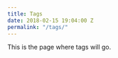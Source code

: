 ```yaml
---
title: Tags
date: 2018-02-15 19:04:00 Z
permalink: "/tags/"
---
```


This is the page where tags will go.
